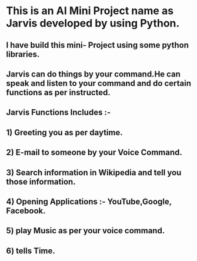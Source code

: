 # This is an AI Mini Project name as Jarvis developed by using Python.
## I have build this mini- Project using some python libraries.
## Jarvis can do things by your command.He can speak and listen to your command and do certain functions as per instructed.
## Jarvis Functions Includes :-
## 1) Greeting you as per daytime.
## 2) E-mail to someone by your Voice Command.
## 3) Search information in Wikipedia and tell you those information.
## 4) Opening Applications :- YouTube,Google, Facebook.
## 5) play Music as per your voice command.
## 6) tells Time.
